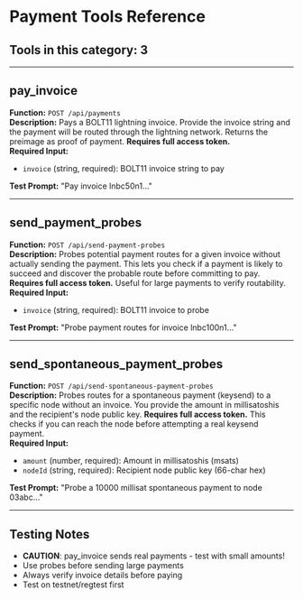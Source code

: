 # Payment Tools Reference

## Tools in this category: 3

---

## pay_invoice

**Function:** `POST /api/payments`  
**Description:** Pays a BOLT11 lightning invoice. Provide the invoice string and the payment will be routed through the lightning network. Returns the preimage as proof of payment. **Requires full access token.**  
**Required Input:**

- `invoice` (string, required): BOLT11 invoice string to pay

**Test Prompt:** "Pay invoice lnbc50n1..."

---

## send_payment_probes

**Function:** `POST /api/send-payment-probes`  
**Description:** Probes potential payment routes for a given invoice without actually sending the payment. This lets you check if a payment is likely to succeed and discover the probable route before committing to pay. **Requires full access token.** Useful for large payments to verify routability.  
**Required Input:**

- `invoice` (string, required): BOLT11 invoice to probe

**Test Prompt:** "Probe payment routes for invoice lnbc100n1..."

---

## send_spontaneous_payment_probes

**Function:** `POST /api/send-spontaneous-payment-probes`  
**Description:** Probes routes for a spontaneous payment (keysend) to a specific node without an invoice. You provide the amount in millisatoshis and the recipient's node public key. **Requires full access token.** This checks if you can reach the node before attempting a real keysend payment.  
**Required Input:**

- `amount` (number, required): Amount in millisatoshis (msats)
- `nodeId` (string, required): Recipient node public key (66-char hex)

**Test Prompt:** "Probe a 10000 millisat spontaneous payment to node 03abc..."

---

## Testing Notes

- **CAUTION**: pay_invoice sends real payments - test with small amounts!
- Use probes before sending large payments
- Always verify invoice details before paying
- Test on testnet/regtest first
